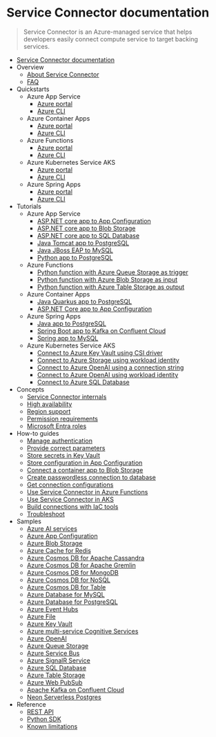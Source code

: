 # Service Connector documentation
> Service Connector is an Azure-managed service that helps developers easily connect compute service to target backing services.
  - [Service Connector documentation](https://learn.microsoft.com/en-us/azure/service-connector/)
  - Overview
    - [About Service Connector](https://learn.microsoft.com/en-us/azure/service-connector/overview)
    - [FAQ](https://learn.microsoft.com/en-us/azure/service-connector/faq.yml)
  - Quickstarts
    - Azure App Service
      - [Azure portal](https://learn.microsoft.com/en-us/azure/service-connector/quickstart-portal-app-service-connection)
      - [Azure CLI](https://learn.microsoft.com/en-us/azure/service-connector/quickstart-cli-app-service-connection)
    - Azure Container Apps
      - [Azure portal](https://learn.microsoft.com/en-us/azure/service-connector/quickstart-portal-container-apps)
      - [Azure CLI](https://learn.microsoft.com/en-us/azure/service-connector/quickstart-cli-container-apps)
    - Azure Functions
      - [Azure portal](https://learn.microsoft.com/en-us/azure/service-connector/quickstart-portal-functions-connection)
      - [Azure CLI](https://learn.microsoft.com/en-us/azure/service-connector/quickstart-cli-functions-connection)
    - Azure Kubernetes Service AKS
      - [Azure portal](https://learn.microsoft.com/en-us/azure/service-connector/quickstart-portal-aks-connection)
      - [Azure CLI](https://learn.microsoft.com/en-us/azure/service-connector/quickstart-cli-aks-connection)
    - Azure Spring Apps
      - [Azure portal](https://learn.microsoft.com/en-us/azure/service-connector/quickstart-portal-spring-cloud-connection)
      - [Azure CLI](https://learn.microsoft.com/en-us/azure/service-connector/quickstart-cli-spring-cloud-connection)
  - Tutorials
    - Azure App Service
      - [ASP.NET core app to App Configuration](https://learn.microsoft.com/en-us/azure/service-connector/tutorial-connect-web-app-app-configuration)
      - [ASP.NET core app to Blob Storage](https://learn.microsoft.com/en-us/azure/service-connector/tutorial-csharp-webapp-storage-cli)
      - [ASP.NET core app to SQL Database](https://learn.microsoft.com/en-us/azure/app-service/tutorial-dotnetcore-sqldb-app?bc=%2fazure%2fservice-connector%2fbreadcrumb%2ftoc.json&toc=%2fazure%2fservice-connector%2fTOC.json)
      - [Java Tomcat app to PostgreSQL](https://learn.microsoft.com/en-us/azure/app-service/tutorial-java-tomcat-connect-managed-identity-postgresql-database?bc=%2fazure%2fservice-connector%2fbreadcrumb%2ftoc.json&toc=%2fazure%2fservice-connector%2fTOC.json)
      - [Java JBoss EAP to MySQL](https://learn.microsoft.com/en-us/azure/service-connector/tutorial-java-jboss-connect-managed-identity-mysql-database)
      - [Python app to PostgreSQL](https://learn.microsoft.com/en-us/azure/service-connector/tutorial-django-webapp-postgres-cli)
    - Azure Functions
      - [Python function with Azure Queue Storage as trigger](https://learn.microsoft.com/en-us/azure/service-connector/tutorial-python-functions-storage-queue-as-trigger)
      - [Python function with Azure Blob Storage as input](https://learn.microsoft.com/en-us/azure/service-connector/tutorial-python-functions-storage-blob-as-input)
      - [Python function with Azure Table Storage as output](https://learn.microsoft.com/en-us/azure/service-connector/tutorial-python-functions-storage-table-as-output)
    - Azure Container Apps
      - [Java Quarkus app to PostgreSQL](https://learn.microsoft.com/en-us/azure/container-apps/tutorial-java-quarkus-connect-managed-identity-postgresql-database?bc=%2fazure%2fservice-connector%2fbreadcrumb%2ftoc.json&toc=%2fazure%2fservice-connector%2fTOC.json)
      - [ASP.NET Core app to App Configuration](https://learn.microsoft.com/en-us/azure/azure-app-configuration/quickstart-container-apps?bc=%2fazure%2fservice-connector%2fbreadcrumb%2ftoc.json&toc=%2fazure%2fservice-connector%2fTOC.json)
    - Azure Spring Apps
      - [Java app to PostgreSQL](https://learn.microsoft.com/en-us/azure/spring-apps/basic-standard/how-to-bind-postgres?bc=%2fazure%2fservice-connector%2fbreadcrumb%2ftoc.json&tabs=Passwordlessflex&toc=%2fazure%2fservice-connector%2fTOC.json)
      - [Spring Boot app to Kafka on Confluent Cloud](https://learn.microsoft.com/en-us/azure/service-connector/tutorial-java-spring-confluent-kafka)
      - [Spring app to MySQL](https://learn.microsoft.com/en-us/azure/service-connector/tutorial-java-spring-mysql)
    - Azure Kubernetes Service AKS
      - [Connect to Azure Key Vault using CSI driver](https://learn.microsoft.com/en-us/azure/service-connector/tutorial-python-aks-keyvault-csi-driver)
      - [Connect to Azure Storage using workload identity](https://learn.microsoft.com/en-us/azure/service-connector/tutorial-python-aks-storage-workload-identity)
      - [Connect to Azure OpenAI using a connection string](https://learn.microsoft.com/en-us/azure/service-connector/tutorial-python-aks-openai-connection-string)
      - [Connect to Azure OpenAI using workload identity](https://learn.microsoft.com/en-us/azure/service-connector/tutorial-python-aks-openai-workload-identity)
      - [Connect to Azure SQL Database](https://learn.microsoft.com/en-us/azure/service-connector/tutorial-python-aks-sql-database-connection-string)
  - Concepts
    - [Service Connector internals](https://learn.microsoft.com/en-us/azure/service-connector/concept-service-connector-internals)
    - [High availability](https://learn.microsoft.com/en-us/azure/service-connector/concept-availability)
    - [Region support](https://learn.microsoft.com/en-us/azure/service-connector/concept-region-support)
    - [Permission requirements](https://learn.microsoft.com/en-us/azure/service-connector/concept-permission)
    - [Microsoft Entra roles](https://learn.microsoft.com/en-us/azure/service-connector/concept-microsoft-entra-roles)
  - How-to guides
    - [Manage authentication](https://learn.microsoft.com/en-us/azure/service-connector/how-to-manage-authentication)
    - [Provide correct parameters](https://learn.microsoft.com/en-us/azure/service-connector/how-to-provide-correct-parameters)
    - [Store secrets in Key Vault](https://learn.microsoft.com/en-us/azure/service-connector/tutorial-portal-key-vault)
    - [Store configuration in App Configuration](https://learn.microsoft.com/en-us/azure/service-connector/tutorial-portal-app-configuration-store)
    - [Connect a container app to Blob Storage](https://learn.microsoft.com/en-us/azure/container-apps/service-connector?bc=%2fazure%2fservice-connector%2fbreadcrumb%2ftoc.json&toc=%2fazure%2fservice-connector%2fTOC.json)
    - [Create passwordless connection to database](https://learn.microsoft.com/en-us/azure/service-connector/tutorial-passwordless)
    - [Get connection configurations](https://learn.microsoft.com/en-us/azure/service-connector/how-to-get-configurations)
    - [Use Service Connector in Azure Functions](https://learn.microsoft.com/en-us/azure/service-connector/how-to-use-service-connector-in-function)
    - [Use Service Connector in AKS](https://learn.microsoft.com/en-us/azure/service-connector/how-to-use-service-connector-in-aks)
    - [Build connections with IaC tools](https://learn.microsoft.com/en-us/azure/service-connector/how-to-build-connections-with-iac-tools)
    - [Troubleshoot](https://learn.microsoft.com/en-us/azure/service-connector/how-to-troubleshoot-front-end-error)
  - Samples
    - [Azure AI services](https://learn.microsoft.com/en-us/azure/service-connector/how-to-integrate-ai-services)
    - [Azure App Configuration](https://learn.microsoft.com/en-us/azure/service-connector/how-to-integrate-app-configuration)
    - [Azure Blob Storage](https://learn.microsoft.com/en-us/azure/service-connector/how-to-integrate-storage-blob)
    - [Azure Cache for Redis](https://learn.microsoft.com/en-us/azure/service-connector/how-to-integrate-redis-cache)
    - [Azure Cosmos DB for Apache Cassandra](https://learn.microsoft.com/en-us/azure/service-connector/how-to-integrate-cosmos-cassandra)
    - [Azure Cosmos DB for Apache Gremlin](https://learn.microsoft.com/en-us/azure/service-connector/how-to-integrate-cosmos-gremlin)
    - [Azure Cosmos DB for MongoDB](https://learn.microsoft.com/en-us/azure/service-connector/how-to-integrate-cosmos-db)
    - [Azure Cosmos DB for NoSQL](https://learn.microsoft.com/en-us/azure/service-connector/how-to-integrate-cosmos-sql)
    - [Azure Cosmos DB for Table](https://learn.microsoft.com/en-us/azure/service-connector/how-to-integrate-cosmos-table)
    - [Azure Database for MySQL](https://learn.microsoft.com/en-us/azure/service-connector/how-to-integrate-mysql)
    - [Azure Database for PostgreSQL](https://learn.microsoft.com/en-us/azure/service-connector/how-to-integrate-postgres)
    - [Azure Event Hubs](https://learn.microsoft.com/en-us/azure/service-connector/how-to-integrate-event-hubs)
    - [Azure File](https://learn.microsoft.com/en-us/azure/service-connector/how-to-integrate-storage-file)
    - [Azure Key Vault](https://learn.microsoft.com/en-us/azure/service-connector/how-to-integrate-key-vault)
    - [Azure multi-service Cognitive Services](https://learn.microsoft.com/en-us/azure/service-connector/how-to-integrate-cognitive-services)
    - [Azure OpenAI](https://learn.microsoft.com/en-us/azure/service-connector/how-to-integrate-openai)
    - [Azure Queue Storage](https://learn.microsoft.com/en-us/azure/service-connector/how-to-integrate-storage-queue)
    - [Azure Service Bus](https://learn.microsoft.com/en-us/azure/service-connector/how-to-integrate-service-bus)
    - [Azure SignalR Service](https://learn.microsoft.com/en-us/azure/service-connector/how-to-integrate-signalr)
    - [Azure SQL Database](https://learn.microsoft.com/en-us/azure/service-connector/how-to-integrate-sql-database)
    - [Azure Table Storage](https://learn.microsoft.com/en-us/azure/service-connector/how-to-integrate-storage-table)
    - [Azure Web PubSub](https://learn.microsoft.com/en-us/azure/service-connector/how-to-integrate-web-pubsub)
    - [Apache Kafka on Confluent Cloud](https://learn.microsoft.com/en-us/azure/service-connector/how-to-integrate-confluent-kafka)
    - [Neon Serverless Postgres](https://learn.microsoft.com/en-us/azure/service-connector/how-to-integrate-neon-postgres)
  - Reference
    - [REST API](https://learn.microsoft.com/rest/api/serviceconnector?toc=/azure/service-connector/TOC.json&bc=/azure/service-connector/breadcrumb/toc.json)
    - [Python SDK](https://learn.microsoft.com/python/api/azure-mgmt-servicelinker?toc=/azure/service-connector/TOC.json&bc=/azure/service-connector/breadcrumb/toc.json)
    - [Known limitations](https://learn.microsoft.com/en-us/azure/service-connector/known-limitations)
